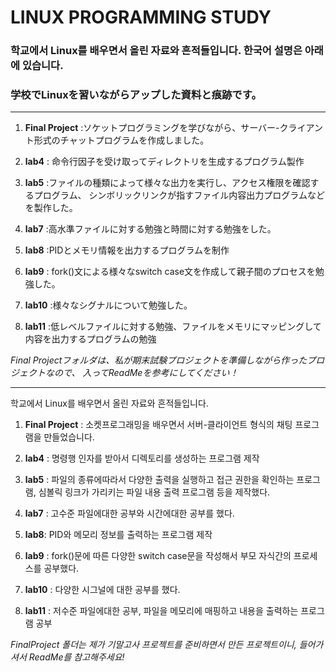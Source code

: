 # LINUX PROGRAMMING STUDY 

### 학교에서 Linux를 배우면서 올린 자료와 흔적들입니다. 한국어 설명은 아래에 있습니다. 
### 学校でLinuxを習いながらアップした資料と痕跡です。

-------------------------------------------------------------

1. **Final Project** :ソケットプログラミングを学びながら、サーバー-クライアント形式のチャットプログラムを作成しました。

2. **lab4** : 命令行因子を受け取ってディレクトリを生成するプログラム製作

3. **lab5** :ファイルの種類によって様々な出力を実行し、アクセス権限を確認するプログラム、
シンボリックリンクが指すファイル内容出力プログラムなどを製作した。

4. **lab7** :高水準ファイルに対する勉強と時間に対する勉強をした。

5. **lab8** :PIDとメモリ情報を出力するプログラムを制作

6. **lab9** : fork()文による様々なswitch case文を作成して親子間のプロセスを勉強した。

7. **lab10** :様々なシグナルについて勉強した。

8. **lab11** :低レベルファイルに対する勉強、ファイルをメモリにマッピングして内容を出力するプログラムの勉強

*Final Projectフォルダは、私が期末試験プロジェクトを準備しながら作ったプロジェクトなので、
入ってReadMeを参考にしてください！*

-------------------------------------------------------------
학교에서 Linux를 배우면서 올린 자료와 흔적들입니다.

1. **Final Project** : 소켓프로그래밍을 배우면서 서버-클라이언트 형식의 채팅 프로그램을 만들었습니다.

2. **lab4** : 명령행 인자를 받아서 디렉토리를 생성하는 프로그램 제작

3. **lab5** : 파일의 종류에따라서 다양한 출력을 실행하고 접근 권한을 확인하는 프로그램, 
심볼릭 링크가 가리키는 파일 내용 출력 프로그램 등을 제작했다.

4. **lab7** : 고수준 파일에대한 공부와 시간에대한 공부를 했다.

5. **lab8**: PID와 메모리 정보를 출력하는 프로그램 제작

6. **lab9**  : fork()문에 따른 다양한 switch case문을 작성해서 부모 자식간의 프로세스를 공부했다.

7. **lab10** : 다양한 시그널에 대한 공부를 했다.

8. **lab11** : 저수준 파일에대한 공부, 파일을 메모리에 매핑하고 내용을 출력하는 프로그램 공부

*FinalProject 폴더는 제가 기말고사 프로젝트를 준비하면서 만든 프로젝트이니,  들어가셔서 ReadMe를 참고해주세요!*
